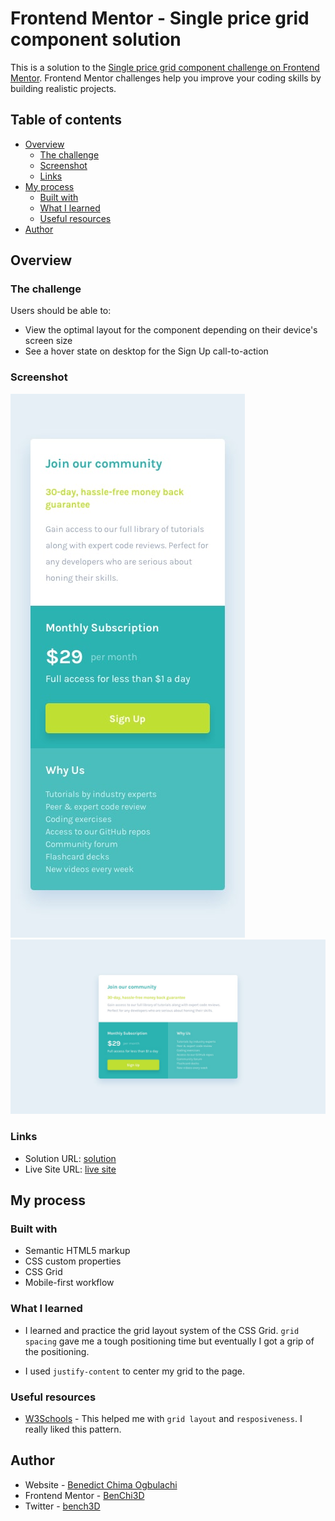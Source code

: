 # Frontend Mentor - Single price grid component solution

This is a solution to the [Single price grid component challenge on Frontend Mentor](https://www.frontendmentor.io/challenges/single-price-grid-component-5ce41129d0ff452fec5abbbc). Frontend Mentor challenges help you improve your coding skills by building realistic projects. 

## Table of contents

- [Overview](#overview)
  - [The challenge](#the-challenge)
  - [Screenshot](#screenshot)
  - [Links](#links)
- [My process](#my-process)
  - [Built with](#built-with)
  - [What I learned](#what-i-learned)
  - [Useful resources](#useful-resources)
- [Author](#author)

## Overview

### The challenge

Users should be able to:

- View the optimal layout for the component depending on their device's screen size
- See a hover state on desktop for the Sign Up call-to-action

### Screenshot

![mobile view](design/mobile-design.jpg)
![desktop view](design/desktop-design.jpg)

### Links

- Solution URL: [solution](https://github.com/BenChi3D/single-price-grid-component-master)
- Live Site URL: [live site](https://benchi3d.github.io/single-price-grid-component-master/)

## My process

### Built with

- Semantic HTML5 markup
- CSS custom properties
- CSS Grid
- Mobile-first workflow

### What I learned

- I learned and practice the grid layout system of the CSS Grid. `grid spacing` gave me a tough positioning time but eventually I got a grip of the positioning.

- I used `justify-content` to center my grid to the page.

### Useful resources

- [W3Schools](https://www.w3schools.com) - This helped me with `grid layout` and `resposiveness`. I really liked this pattern.

## Author

- Website - [Benedict Chima Ogbulachi](https://www.linkedin.com/in/benedictchimaogbulachi/)
- Frontend Mentor - [BenChi3D](https://www.frontendmentor.io/profile/BenChi3D)
- Twitter - [bench3D](https://www.twitter.com/_bench3d)
